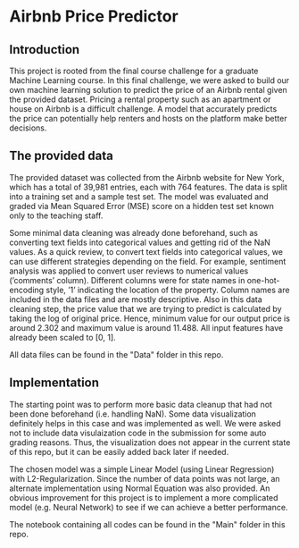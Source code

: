 # Airbnb Price Predictor

## Introduction

This project is rooted from the final course challenge for a graduate Machine Learning course. In this final challenge, we were asked to build our own machine learning solution to predict the price of an Airbnb rental given the provided dataset. Pricing a rental property such as an apartment or house on Airbnb is a difficult challenge. A model that accurately predicts the price can potentially help renters and hosts on the platform make better decisions. 

## The provided data

The provided dataset was collected from the Airbnb website for New York, which has a total of 39,981 entries, each with 764 features. The data is split into a training set and a sample test set. The model was evaluated and graded via Mean Squared Error (MSE) score on a hidden test set known only to the teaching staff.

Some minimal data cleaning was already done beforehand, such as converting text fields into categorical values and getting rid of the NaN values. As a quick review, to convert text fields into categorical values, we can use different strategies depending on the field. For example, sentiment analysis was applied to convert user reviews to numerical values (’comments’ column). Different columns were for state names in one-hot-encoding style, ’1’ indicating the location of the property. Column names are included in the data files and are mostly descriptive. Also in this data cleaning step, the price value that we are trying to predict is calculated by taking the log of original price. Hence, minimum value for our output price is around 2.302 and maximum value is around 11.488. All input features have already been scaled to [0, 1].

All data files can be found in the "Data" folder in this repo.

## Implementation

The starting point was to perform more basic data cleanup that had not been done beforehand (i.e. handling NaN). Some data visualization definitely helps in this case and was implemented as well. We were asked not to include data visulaization code in the submission for some auto grading reasons. Thus, the visualization does not appear in the current state of this repo, but it can be easily added back later if needed.

The chosen model was a simple Linear Model (using Linear Regression) with L2-Regularization. Since the number of data points was not large, an alternate implementation using Normal Equation was also provided. An obvious improvement for this project is to implement a more complicated model (e.g. Neural Network) to see if we can achieve a better performance.

The notebook containing all codes can be found in the "Main" folder in this repo.
